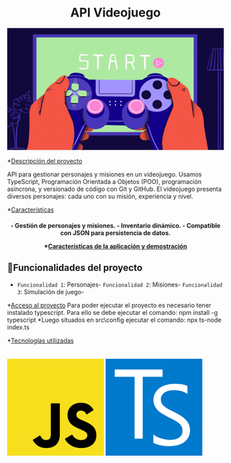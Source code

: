<h1 align="center"> API Videojuego</h1>

<img src= ./img/GettyImages-2112446687.webp><img>

*[Descripción del proyecto](#descripción-del-proyecto)<p>API para 
gestionar personajes y misiones en un videojuego. Usamos TypeScript, Programación Orientada a 
Objetos (POO), programación asíncrona, y versionado de código con Git y GitHub. El videojuego presenta diversos personajes: cada uno con su misión, experiencia y nivel.</p>

*[Características](#Cracterísticas-del-proyecto) <h4 align="center">
<p>
- Gestión de personajes y misiones.
- Inventario dinámico.
- Compatible con JSON para persistencia de datos.
</p>

*[Características de la aplicación y demostración](#Características-de-la-aplicación-y-demostración)
## :hammer:Funcionalidades del proyecto

- `Funcionalidad 1`: Personajes- `Funcionalidad 2`: Misiones- `Funcionalidad 3`: Simulación de juego-

*[Acceso al proyecto](#acceso-proyecto)
 Para poder ejecutar el proyecto es necesario tener instalado typescript. 
 Para ello se debe ejecutar el comando: npm install -g typescript
 *Luego situados en  src\config ejecutar el comando: npx ts-node index.ts

*[Tecnologías utilizadas](#tecnologías-utilizadas)
<br>
<br>
<br>
<img src=./img/java.sript.png><img>
<img src=./img/type.sript.png><img>




